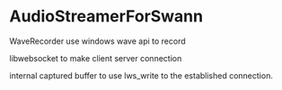 # AudioStreamerForSwann

WaveRecorder use windows wave api to record

libwebsocket to make client server connection

internal captured buffer to use lws_write to the established connection.